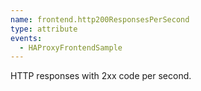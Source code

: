 ```yaml
---
name: frontend.http200ResponsesPerSecond
type: attribute
events:
  - HAProxyFrontendSample
---
```


HTTP responses with 2xx code per second.
